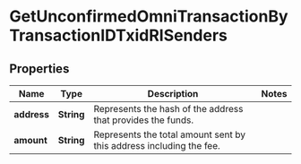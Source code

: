 

# GetUnconfirmedOmniTransactionByTransactionIDTxidRISenders


## Properties

| Name | Type | Description | Notes |
|------------ | ------------- | ------------- | -------------|
|**address** | **String** | Represents the hash of the address that provides the funds. |  |
|**amount** | **String** | Represents the total amount sent by this address including the fee. |  |



